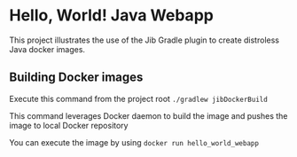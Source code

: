 # Hello, World! Java Webapp

This project illustrates the use of the Jib Gradle plugin to create distroless Java docker images.

## Building Docker images

Execute this command from the project root
`./gradlew jibDockerBuild`

This command leverages Docker daemon to build the image and pushes the image to local Docker repository

You can execute the image by using `docker run hello_world_webapp`
